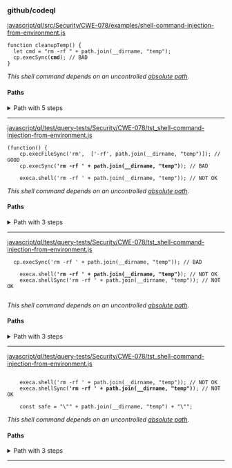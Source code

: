 ### github/codeql

[javascript/ql/src/Security/CWE-078/examples/shell-command-injection-from-environment.js](https://github.com/github/codeql/blob/48015e5a2e6202131f2d1062cc066dc33ed69a9b/javascript/ql/src/Security/CWE-078/examples/shell-command-injection-from-environment.js#L5C15-L5C18)

<pre><code class="javascript">function cleanupTemp() {
  let cmd = "rm -rf " + path.join(__dirname, "temp");
  cp.execSync(<strong>cmd</strong>); // BAD
}
</code></pre>

*This shell command depends on an uncontrolled [absolute path](https://github.com/github/codeql/blob/48015e5a2e6202131f2d1062cc066dc33ed69a9b/javascript/ql/src/Security/CWE-078/examples/shell-command-injection-from-environment.js#L4C35-L4C44).*

#### Paths

<details>
<summary>Path with 5 steps</summary>

1. [javascript/ql/src/Security/CWE-078/examples/shell-command-injection-from-environment.js](https://github.com/github/codeql/blob/48015e5a2e6202131f2d1062cc066dc33ed69a9b/javascript/ql/src/Security/CWE-078/examples/shell-command-injection-from-environment.js#L4C35-L4C44)
   <pre><code class="javascript">  path = require("path");
   function cleanupTemp() {
     let cmd = "rm -rf " + path.join(<strong>__dirname</strong>, "temp");
     cp.execSync(cmd); // BAD
   }
   </code></pre>

2. [javascript/ql/src/Security/CWE-078/examples/shell-command-injection-from-environment.js](https://github.com/github/codeql/blob/48015e5a2e6202131f2d1062cc066dc33ed69a9b/javascript/ql/src/Security/CWE-078/examples/shell-command-injection-from-environment.js#L4C25-L4C53)
   <pre><code class="javascript">  path = require("path");
   function cleanupTemp() {
     let cmd = "rm -rf " + <strong>path.join(__dirname, "temp")</strong>;
     cp.execSync(cmd); // BAD
   }
   </code></pre>

3. [javascript/ql/src/Security/CWE-078/examples/shell-command-injection-from-environment.js](https://github.com/github/codeql/blob/48015e5a2e6202131f2d1062cc066dc33ed69a9b/javascript/ql/src/Security/CWE-078/examples/shell-command-injection-from-environment.js#L4C13-L4C53)
   <pre><code class="javascript">  path = require("path");
   function cleanupTemp() {
     let cmd = <strong>"rm -rf " + path.join(__dirname, "temp")</strong>;
     cp.execSync(cmd); // BAD
   }
   </code></pre>

4. [javascript/ql/src/Security/CWE-078/examples/shell-command-injection-from-environment.js](https://github.com/github/codeql/blob/48015e5a2e6202131f2d1062cc066dc33ed69a9b/javascript/ql/src/Security/CWE-078/examples/shell-command-injection-from-environment.js#L4C7-L4C53)
   <pre><code class="javascript">  path = require("path");
   function cleanupTemp() {
     let <strong>cmd = "rm -rf " + path.join(__dirname, "temp")</strong>;
     cp.execSync(cmd); // BAD
   }
   </code></pre>

5. [javascript/ql/src/Security/CWE-078/examples/shell-command-injection-from-environment.js](https://github.com/github/codeql/blob/48015e5a2e6202131f2d1062cc066dc33ed69a9b/javascript/ql/src/Security/CWE-078/examples/shell-command-injection-from-environment.js#L5C15-L5C18)
   <pre><code class="javascript">function cleanupTemp() {
     let cmd = "rm -rf " + path.join(__dirname, "temp");
     cp.execSync(<strong>cmd</strong>); // BAD
   }
   </code></pre>

</details>

----------------------------------------

[javascript/ql/test/query-tests/Security/CWE-078/tst_shell-command-injection-from-environment.js](https://github.com/github/codeql/blob/48015e5a2e6202131f2d1062cc066dc33ed69a9b/javascript/ql/test/query-tests/Security/CWE-078/tst_shell-command-injection-from-environment.js#L6C14-L6C54)

<pre><code class="javascript">(function() {
	cp.execFileSync('rm',  ['-rf', path.join(__dirname, "temp")]); // GOOD
	cp.execSync(<strong>'rm -rf ' + path.join(__dirname, "temp")</strong>); // BAD

	execa.shell('rm -rf ' + path.join(__dirname, "temp")); // NOT OK
</code></pre>

*This shell command depends on an uncontrolled [absolute path](https://github.com/github/codeql/blob/48015e5a2e6202131f2d1062cc066dc33ed69a9b/javascript/ql/test/query-tests/Security/CWE-078/tst_shell-command-injection-from-environment.js#L6C36-L6C45).*

#### Paths

<details>
<summary>Path with 3 steps</summary>

1. [javascript/ql/test/query-tests/Security/CWE-078/tst_shell-command-injection-from-environment.js](https://github.com/github/codeql/blob/48015e5a2e6202131f2d1062cc066dc33ed69a9b/javascript/ql/test/query-tests/Security/CWE-078/tst_shell-command-injection-from-environment.js#L6C36-L6C45)
   <pre><code class="javascript">(function() {
   	cp.execFileSync('rm',  ['-rf', path.join(__dirname, "temp")]); // GOOD
   	cp.execSync('rm -rf ' + path.join(<strong>__dirname</strong>, "temp")); // BAD

   	execa.shell('rm -rf ' + path.join(__dirname, "temp")); // NOT OK
   </code></pre>

2. [javascript/ql/test/query-tests/Security/CWE-078/tst_shell-command-injection-from-environment.js](https://github.com/github/codeql/blob/48015e5a2e6202131f2d1062cc066dc33ed69a9b/javascript/ql/test/query-tests/Security/CWE-078/tst_shell-command-injection-from-environment.js#L6C26-L6C54)
   <pre><code class="javascript">(function() {
   	cp.execFileSync('rm',  ['-rf', path.join(__dirname, "temp")]); // GOOD
   	cp.execSync('rm -rf ' + <strong>path.join(__dirname, "temp")</strong>); // BAD

   	execa.shell('rm -rf ' + path.join(__dirname, "temp")); // NOT OK
   </code></pre>

3. [javascript/ql/test/query-tests/Security/CWE-078/tst_shell-command-injection-from-environment.js](https://github.com/github/codeql/blob/48015e5a2e6202131f2d1062cc066dc33ed69a9b/javascript/ql/test/query-tests/Security/CWE-078/tst_shell-command-injection-from-environment.js#L6C14-L6C54)
   <pre><code class="javascript">(function() {
   	cp.execFileSync('rm',  ['-rf', path.join(__dirname, "temp")]); // GOOD
   	cp.execSync(<strong>'rm -rf ' + path.join(__dirname, "temp")</strong>); // BAD

   	execa.shell('rm -rf ' + path.join(__dirname, "temp")); // NOT OK
   </code></pre>

</details>

----------------------------------------

[javascript/ql/test/query-tests/Security/CWE-078/tst_shell-command-injection-from-environment.js](https://github.com/github/codeql/blob/48015e5a2e6202131f2d1062cc066dc33ed69a9b/javascript/ql/test/query-tests/Security/CWE-078/tst_shell-command-injection-from-environment.js#L8C14-L8C54)

<pre><code class="javascript">	cp.execSync('rm -rf ' + path.join(__dirname, "temp")); // BAD

	execa.shell(<strong>'rm -rf ' + path.join(__dirname, "temp")</strong>); // NOT OK
	execa.shellSync('rm -rf ' + path.join(__dirname, "temp")); // NOT OK

</code></pre>

*This shell command depends on an uncontrolled [absolute path](https://github.com/github/codeql/blob/48015e5a2e6202131f2d1062cc066dc33ed69a9b/javascript/ql/test/query-tests/Security/CWE-078/tst_shell-command-injection-from-environment.js#L8C36-L8C45).*

#### Paths

<details>
<summary>Path with 3 steps</summary>

1. [javascript/ql/test/query-tests/Security/CWE-078/tst_shell-command-injection-from-environment.js](https://github.com/github/codeql/blob/48015e5a2e6202131f2d1062cc066dc33ed69a9b/javascript/ql/test/query-tests/Security/CWE-078/tst_shell-command-injection-from-environment.js#L8C36-L8C45)
   <pre><code class="javascript">	cp.execSync('rm -rf ' + path.join(__dirname, "temp")); // BAD

   	execa.shell('rm -rf ' + path.join(<strong>__dirname</strong>, "temp")); // NOT OK
   	execa.shellSync('rm -rf ' + path.join(__dirname, "temp")); // NOT OK

   </code></pre>

2. [javascript/ql/test/query-tests/Security/CWE-078/tst_shell-command-injection-from-environment.js](https://github.com/github/codeql/blob/48015e5a2e6202131f2d1062cc066dc33ed69a9b/javascript/ql/test/query-tests/Security/CWE-078/tst_shell-command-injection-from-environment.js#L8C26-L8C54)
   <pre><code class="javascript">	cp.execSync('rm -rf ' + path.join(__dirname, "temp")); // BAD

   	execa.shell('rm -rf ' + <strong>path.join(__dirname, "temp")</strong>); // NOT OK
   	execa.shellSync('rm -rf ' + path.join(__dirname, "temp")); // NOT OK

   </code></pre>

3. [javascript/ql/test/query-tests/Security/CWE-078/tst_shell-command-injection-from-environment.js](https://github.com/github/codeql/blob/48015e5a2e6202131f2d1062cc066dc33ed69a9b/javascript/ql/test/query-tests/Security/CWE-078/tst_shell-command-injection-from-environment.js#L8C14-L8C54)
   <pre><code class="javascript">	cp.execSync('rm -rf ' + path.join(__dirname, "temp")); // BAD

   	execa.shell(<strong>'rm -rf ' + path.join(__dirname, "temp")</strong>); // NOT OK
   	execa.shellSync('rm -rf ' + path.join(__dirname, "temp")); // NOT OK

   </code></pre>

</details>

----------------------------------------

[javascript/ql/test/query-tests/Security/CWE-078/tst_shell-command-injection-from-environment.js](https://github.com/github/codeql/blob/48015e5a2e6202131f2d1062cc066dc33ed69a9b/javascript/ql/test/query-tests/Security/CWE-078/tst_shell-command-injection-from-environment.js#L9C18-L9C58)

<pre><code class="javascript">
	execa.shell('rm -rf ' + path.join(__dirname, "temp")); // NOT OK
	execa.shellSync(<strong>'rm -rf ' + path.join(__dirname, "temp")</strong>); // NOT OK

	const safe = "\"" + path.join(__dirname, "temp") + "\"";
</code></pre>

*This shell command depends on an uncontrolled [absolute path](https://github.com/github/codeql/blob/48015e5a2e6202131f2d1062cc066dc33ed69a9b/javascript/ql/test/query-tests/Security/CWE-078/tst_shell-command-injection-from-environment.js#L9C40-L9C49).*

#### Paths

<details>
<summary>Path with 3 steps</summary>

1. [javascript/ql/test/query-tests/Security/CWE-078/tst_shell-command-injection-from-environment.js](https://github.com/github/codeql/blob/48015e5a2e6202131f2d1062cc066dc33ed69a9b/javascript/ql/test/query-tests/Security/CWE-078/tst_shell-command-injection-from-environment.js#L9C40-L9C49)
   <pre><code class="javascript">
   	execa.shell('rm -rf ' + path.join(__dirname, "temp")); // NOT OK
   	execa.shellSync('rm -rf ' + path.join(<strong>__dirname</strong>, "temp")); // NOT OK

   	const safe = "\"" + path.join(__dirname, "temp") + "\"";
   </code></pre>

2. [javascript/ql/test/query-tests/Security/CWE-078/tst_shell-command-injection-from-environment.js](https://github.com/github/codeql/blob/48015e5a2e6202131f2d1062cc066dc33ed69a9b/javascript/ql/test/query-tests/Security/CWE-078/tst_shell-command-injection-from-environment.js#L9C30-L9C58)
   <pre><code class="javascript">
   	execa.shell('rm -rf ' + path.join(__dirname, "temp")); // NOT OK
   	execa.shellSync('rm -rf ' + <strong>path.join(__dirname, "temp")</strong>); // NOT OK

   	const safe = "\"" + path.join(__dirname, "temp") + "\"";
   </code></pre>

3. [javascript/ql/test/query-tests/Security/CWE-078/tst_shell-command-injection-from-environment.js](https://github.com/github/codeql/blob/48015e5a2e6202131f2d1062cc066dc33ed69a9b/javascript/ql/test/query-tests/Security/CWE-078/tst_shell-command-injection-from-environment.js#L9C18-L9C58)
   <pre><code class="javascript">
   	execa.shell('rm -rf ' + path.join(__dirname, "temp")); // NOT OK
   	execa.shellSync(<strong>'rm -rf ' + path.join(__dirname, "temp")</strong>); // NOT OK

   	const safe = "\"" + path.join(__dirname, "temp") + "\"";
   </code></pre>

</details>

----------------------------------------

